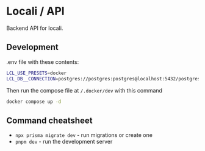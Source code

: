 # Locali / API

Backend API for locali.


## Development

.env file with these contents:
```sh
LCL_USE_PRESETS=docker
LCL_DB__CONNECTION=postgres://postgres:postgres@localhost:5432/postgres
```

Then run the compose file at `/.docker/dev` with this command
```sh
docker compose up -d
```


## Command cheatsheet

- `npx prisma migrate dev` - run migrations or create one
- `pnpm dev` - run the development server
